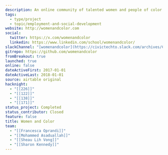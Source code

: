 ```yaml
---
description: An online community of talented women and people of color available for speaking opportunities at tech-related events.
tags:
  - type/project
  - topic/employment-and-social-development
website: http://womenandcolor.com
social:
  twitter: https://x.com/womenandcolor
  linkedin: https://www.linkedin.com/school/womenandcolor/
slackChannel: "[womenandcolor](https://civictechto.slack.com/archives/C66N513RN)"
gitrepo: https://github.com/womenandcolor
fromBreakout: true
launched: true
online: false
dateActiveFirst: 2017-01-01
dateActiveLast: 2018-01-01
source: airtable original
hacknight:
  - "[[226]]"
  - "[[122]]"
  - "[[138]]"
  - "[[171]]"
status_project: Completed
status_contributor: Closed
feature: false
title: Women and Color
team:
  - "[[Francesca Oprandi]]"
  - "[[Mohammed Asaduallah]]"
  - "[[Sheau Lih Vong]]"
  - "[[Sharon Kennedy]]"
---
```


